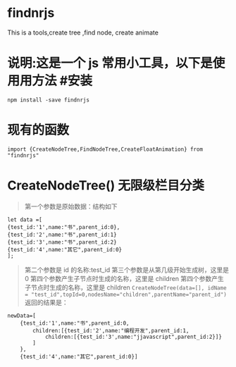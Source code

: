 # findnrjs

This is a tools,create tree ,find node, create animate

# 说明:这是一个 js 常用小工具，以下是使用用方法 #安装

`npm install -save findnrjs`

# 现有的函数

`import {CreateNodeTree,FindNodeTree,CreateFloatAnimation} from "findnrjs"`

# CreateNodeTree() 无限级栏目分类

> 第一个参数是原始数据：结构如下

```
let data =[
{test_id:'1',name:"书",parent_id:0},
{test_id:'2',name:"书",parent_id:1}
{test_id:'3',name:"书",parent_id:2}
{test_id:'4',name:"其它",parent_id:0}
];
```

> 第二个参数是 id 的名称:test_id
> 第三个参数是从第几级开始生成树，这里是 0
> 第四个参数产生子节点时生成的名称，这里是 children
> 第四个参数产生子节点时生成的名称，这里是 children
> `CreateNodeTree(data=[], idName = "test_id",topId=0,nodesName="children",parentName="parent_id")`
> 返回的结果是：

```
newData=[
    {test_id:'1',name:"书",parent_id:0,
        children:[{test_id:'2',name:"编程开发",parent_id:1,
            children:[{test_id:'3',name:"jjavascript",parent_id:2}]}
        ]
    },
    {test_id:'4',name:"其它",parent_id:0}]
```
